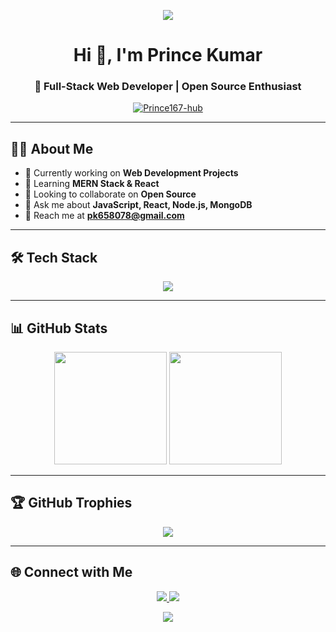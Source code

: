 <!-- Header Banner -->
<p align="center">
  <img src="https://readme-typing-svg.herokuapp.com?font=Fira+Code&size=30&pause=1000&color=00FF00&center=true&vCenter=true&width=700&lines=Hey+👋,+I'm+Prince+Kumar!;Full+Stack+Web+Developer+🚀;Open+Source+Contributor+❤️;Always+Learning+New+Things+🔥" />

</p>

<h1 align="center">Hi 👋, I'm Prince Kumar</h1>
<h3 align="center">🚀 Full-Stack Web Developer | Open Source Enthusiast</h3>

<p align="center">
  <a href="https://github.com/Prince167-hub">
    <img src="https://komarev.com/ghpvc/?username=Prince167-hub&label=Profile%20Views&color=0e75b6&style=flat" alt="Prince167-hub" />
  </a>
</p>

---

## 👨‍💻 About Me  
- 🔭 Currently working on **Web Development Projects**  
- 🌱 Learning **MERN Stack & React**  
- 👯 Looking to collaborate on **Open Source**  
- 💬 Ask me about **JavaScript, React, Node.js, MongoDB**  
- 📧 Reach me at **pk658078@gmail.com**  

---

## 🛠 Tech Stack  
<p align="center">
  <img src="https://skillicons.dev/icons?i=html,css,js,react,nodejs,express,mongodb,tailwind,git,github,vscode,figma" />
</p>

---

## 📊 GitHub Stats  
<p align="center">
  <img src="https://github-readme-stats.vercel.app/api?username=Prince167-hub&show_icons=true&theme=tokyonight" height="180px"/>
  <img src="https://github-readme-streak-stats.herokuapp.com/?user=Prince167-hub&theme=tokyonight" height="180px"/>
</p>

---

## 🏆 GitHub Trophies  
<p align="center">
  <img src="https://github-profile-trophy.vercel.app/?username=Prince167-hub&theme=tokyonight&margin-w=8&margin-h=8&row=1&column=7" />
</p>

---

## 🌐 Connect with Me  
<p align="center">
  <a href="https://linkedin.com/in/prince-kumar-728602283" target="_blank">
    <img src="https://img.shields.io/badge/LinkedIn-blue?style=flat&logo=linkedin" />
  </a>
  <a href="mailto:pk658078@gmail.com">
    <img src="https://img.shields.io/badge/Email-D14836?style=flat&logo=gmail&logoColor=white" />
  </a>
</p>

<!-- Footer Banner -->
<p align="center">
  <img src="https://capsule-render.vercel.app/api?type=waving&color=0:FF5733,100:FFC300&height=120&section=footer"/>
</p>
